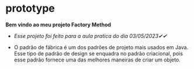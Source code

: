 # prototype

**Bem vindo ao meu projeto Factory Method**

* *Esse projeto foi feito para a aula pratica do dia 03/05/2023✔✔*

* O padrão de fábrica é um dos padrões de projeto mais usados ​​em Java. Esse tipo de padrão de design se enquadra no padrão criacional, pois esse padrão fornece uma das melhores maneiras de criar um objeto.
